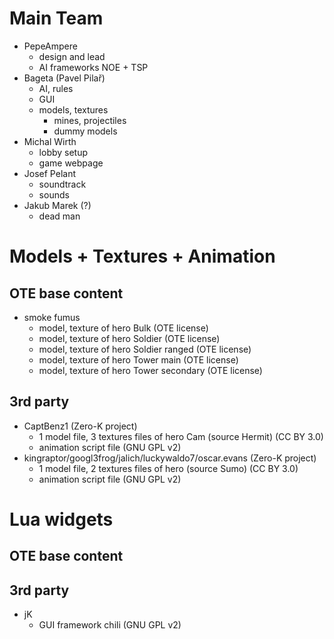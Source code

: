 Main Team
=========

* PepeAmpere
	- design and lead
	- AI frameworks NOE + TSP
* Bageta (Pavel Pilař)
	- AI, rules
	- GUI
	- models, textures
		- mines, projectiles
		- dummy models
* Michal Wirth
	- lobby setup
	- game webpage
* Josef Pelant
	- soundtrack
	- sounds
* Jakub Marek (?)
	- dead man 

Models + Textures + Animation
=============================

OTE base content
----------------

* smoke fumus
	- model, texture of hero Bulk (OTE license)
	- model, texture of hero Soldier (OTE license)
	- model, texture of hero Soldier ranged (OTE license)
	- model, texture of hero Tower main (OTE license)
	- model, texture of hero Tower secondary (OTE license)

3rd party
---------
	
* CaptBenz1 (Zero-K project)
	- 1 model file, 3 textures files of hero Cam (source Hermit) (CC BY 3.0)
	- animation script file (GNU GPL v2)
* kingraptor/googl3frog/jalich/luckywaldo7/oscar.evans (Zero-K project)
	- 1 model file, 2 textures files of hero (source Sumo) (CC BY 3.0)
	- animation script file (GNU GPL v2)

Lua widgets
===========

OTE base content
----------------

3rd party
---------

* jK
	- GUI framework chili (GNU GPL v2)
